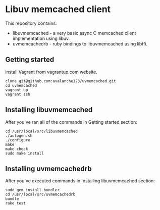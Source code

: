 # Libuv memcached client

This repository contains:
 * libuvmemcached - a very basic async C memcached client implementation using
   libuv.
 * uvmemcachedrb  - ruby bindings to libuvmemcached using libffi.

## Getting started

install Vagrant from vagrantup.com website.

```shell
clone git@github.com:avalanche123/uvmemcached.git
cd uvmemcached
vagrant up
vagrant ssh
```

## Installing libuvmemcached

After you've ran all of the commands in Getting started section:

```shell
cd /usr/local/src/libuvmemcached
./autogen.sh
./configure
make
make check
sudo make install
```

## Installing uvmemcachedrb

After you've executed commands in Installing libuvmemcached section:

```shell
sudo gem install bundler
cd /usr/local/src/uvmemcachedrb
bundle
rake test
```
